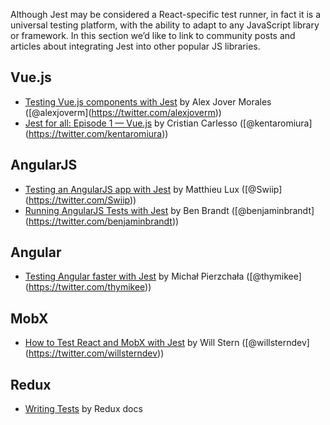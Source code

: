 Although Jest may be considered a React-specific test runner, in fact it is a universal testing platform, with the ability to adapt to any JavaScript library or framework. In this section we’d like to link to community posts and articles about integrating Jest into other popular JS libraries.

## Vue.js

- [Testing Vue.js components with Jest](https://alexjoverm.github.io/series/Unit-Testing-Vue-js-Components-with-the-Official-Vue-Testing-Tools-and-Jest/) by Alex Jover Morales (<span class="citation" data-cites="alexjoverm">\[@alexjoverm\]</span>(https://twitter.com/alexjoverm))
- [Jest for all: Episode 1 — Vue.js](https://medium.com/@kentaromiura_the_js_guy/jest-for-all-episode-1-vue-js-d616bccbe186#.d573vrce2) by Cristian Carlesso (<span class="citation" data-cites="kentaromiura">\[@kentaromiura\]</span>(https://twitter.com/kentaromiura))

## AngularJS

- [Testing an AngularJS app with Jest](https://medium.com/aya-experience/testing-an-angularjs-app-with-jest-3029a613251) by Matthieu Lux (<span class="citation" data-cites="Swiip">\[@Swiip\]</span>(https://twitter.com/Swiip))
- [Running AngularJS Tests with Jest](https://engineering.talentpair.com/running-angularjs-tests-with-jest-49d0cc9c6d26) by Ben Brandt (<span class="citation" data-cites="benjaminbrandt">\[@benjaminbrandt\]</span>(https://twitter.com/benjaminbrandt))

## Angular

- [Testing Angular faster with Jest](https://www.xfive.co/blog/testing-angular-faster-jest/) by Michał Pierzchała (<span class="citation" data-cites="thymikee">\[@thymikee\]</span>(https://twitter.com/thymikee))

## MobX

- [How to Test React and MobX with Jest](https://semaphoreci.com/community/tutorials/how-to-test-react-and-mobx-with-jest) by Will Stern (<span class="citation" data-cites="willsterndev">\[@willsterndev\]</span>(https://twitter.com/willsterndev))

## Redux

- [Writing Tests](http://redux.js.org/docs/recipes/WritingTests.html) by Redux docs
